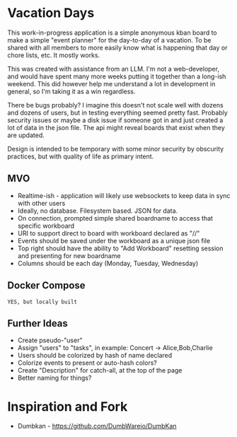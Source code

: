 # Vacation Days

This work-in-progress application is a simple anonymous kban board to make a simple "event planner" for the day-to-day of a vacation. To be shared with all members to more easily know what is happening that day or chore lists, etc. It mostly works.

This was created with assistance from an LLM. I'm not a web-developer, and would have spent many more weeks putting it together than a long-ish weekend. This did however help me understand a lot in development in general, so I'm taking it as a win regardless.

There be bugs probably? I imagine this doesn't not scale well with dozens and dozens of users, but in testing everything seemed pretty fast. Probably security issues or maybe a disk issue if someone got in and just created a lot of data in the json file. The api might reveal boards that exist when they are updated.

Design is intended to be temporary with some minor security by obscurity practices, but with quality of life as primary intent.

## MVO

- Realtime-ish - application will likely use websockets to keep data in sync with other users
- Ideally, no database. Filesystem based. JSON for data.
- On connection, prompted simple shared boardname to access that specific workboard
- URI to support direct to board with workboard declared as "/<workboard>/"
- Events should be saved under the workboard as a unique json file
- Top right should have the ability to "Add Workboard" resetting session and presenting for new boardname
- Columns should be each day (Monday, Tuesday, Wednesday)

## Docker Compose
```
YES, but locally built
```

## Further Ideas
- Create pseudo-"user"
- Assign "users" to "tasks", in example: Concert -> Alice,Bob,Charlie
- Users should be colorized by hash of name declared
- Colorize events to present or auto-hash colors?
- Create "Description" for catch-all, at the top of the page
- Better naming for things?

# Inspiration and Fork
- Dumbkan - <https://github.com/DumbWareio/DumbKan>
